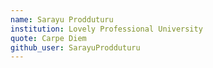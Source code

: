 ```yaml
---
name: Sarayu Prodduturu
institution: Lovely Professional University
quote: Carpe Diem
github_user: SarayuProdduturu
---
```

